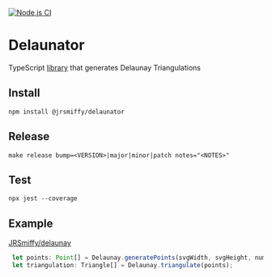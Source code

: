  [![Node.js CI](https://github.com/JRSmiffy/delaunator/actions/workflows/main.yaml/badge.svg)](https://github.com/JRSmiffy/delaunator/actions/workflows/main.yaml)
 
 # Delaunator
TypeScript [library](https://www.npmjs.com/package/@jrsmiffy/delaunator) that generates Delaunay Triangulations <br>

## Install
`npm install @jrsmiffy/delaunator`

## Release
`make release bump=<VERSION>|major|minor|patch notes="<NOTES>"`

## Test
`npx jest --coverage`

## Example
[JRSmiffy/delaunay](https://github.com/JRSmiffy/delaunay)
```typescript
 let points: Point[] = Delaunay.generatePoints(svgWidth, svgHeight, numberOfPoints);
 let triangulation: Triangle[] = Delaunay.triangulate(points);
```
